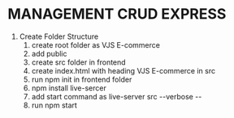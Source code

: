 # MANAGEMENT CRUD EXPRESS
1. Create Folder Structure
    1. create root folder as VJS E-commerce
    2. add public 
    3. create src folder in frontend
    4. create index.html with heading VJS E-commerce in src
    5. run npm init in frontend folder 
    6. npm install live-sercer 
    7. add start command as live-server src --verbose --
    8. run npm start